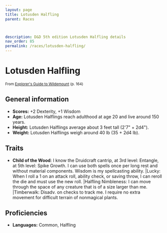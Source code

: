 ```yaml
---
layout: page
title: Lotusden Halfling
parent: Races



description: D&D 5th edition Lotusden Halfling details
nav_order: 85
permalink: /races/lotusden-halfling/
---
```


# Lotusden Halfling

<small>From <a target="_blank" href="https://dnd.wizards.com/products/wildemount">Explorer's Guide to Wildemount</a> (p. 164)</small>


## General information

- **Scores:** +2 Dexterity, +1 Wisdom
- **Age:** Lotusden Halflings reach adulthood at age 20 and live around 150 years.
- **Height:** Lotusden Halflings average about 3 feet tall (2'7" + 2d4").
- **Weight:** Lotusden Halflings weigh around 40 lb (35 + 2d4 lb).

## Traits

- **Child of the Wood**: I know the Druidcraft cantrip, at 3rd level: Entangle, at 5th level: Spike Growth. I can use both spells once per long rest and without material components. Wisdom is my spellcasting ability. |Lucky: When I roll a 1 on an attack roll, ability check, or saving throw, I can reroll the die and must use the new roll. |Halfling Nimbleness: I can move through the space of any creature that is of a size larger than me. |Timberwalk: Disadv. on checks to track me. I require no extra movement for difficult terrain of nonmagical plants.

## Proficiencies

- **Languages:** Common, Halfling